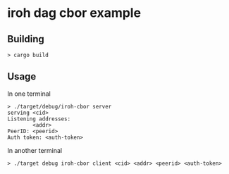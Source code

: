 # iroh dag cbor example


## Building

```
> cargo build
```

## Usage

In one terminal

```
> ./target/debug/iroh-cbor server
serving <cid>
Listening addresses:
        <addr>
PeerID: <peerid>
Auth token: <auth-token>
```

In another terminal

```
> ./target debug iroh-cbor client <cid> <addr> <peerid> <auth-token>
```
